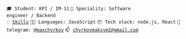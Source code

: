 <code>🎓 Student: KPI / IM-11</code>
<code>👷 Speciality: Software engineer / Backend</code><br>
<code>💡 [Skills](SKILLS.md)</code>
<code>🧑‍💻 Languages: JavaScript</code>
<code>📦 Tech stack: node.js, React</code>
<code>💬 telegram: [@maxchyrkov](https://t.me/maxchyrkov)</code>
<code>📫 [chyrkovmaksym1@gmail.com](mailto:chyrkovmaksym1@gmail.com)</code>

